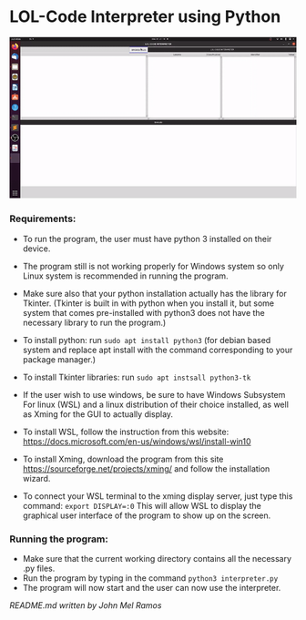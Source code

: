 # LOL-Code Interpreter using Python

![](interpreter-demo.gif)

### Requirements:

- To run the program, the user must have python 3 installed on their device.
- The program still is not working properly for Windows system so only Linux system is recommended in running the program.
- Make sure also that your python installation actually has the library for Tkinter. (Tkinter is built in with python when you install it, but some system that comes pre-installed with python3 does not have the necessary library to run the program.)
- To install python:
run `sudo apt install python3` (for debian based system and replace apt install with the command corresponding to your package manager.)
- To install Tkinter libraries:
run `sudo apt instsall python3-tk`

- If the user wish to use windows, be sure to have Windows Subsystem For linux (WSL) and a linux distribution of their choice installed, as well as Xming for the GUI to actually display.

- To install WSL, follow the instruction from this website: https://docs.microsoft.com/en-us/windows/wsl/install-win10

- To install Xming, download the program from this site https://sourceforge.net/projects/xming/ and follow the installation wizard.

- To connect your WSL terminal to the xming display server, just type this command:
`export DISPLAY=:0`
This will allow WSL to display the graphical user interface of the program to show up on the screen.

### Running the program:
- Make sure that the current working directory contains all the necessary .py files.
- Run the program by typing in the command `python3 interpreter.py`
- The program will now start and the user can now use the interpreter.

*README.md written by John Mel Ramos*
